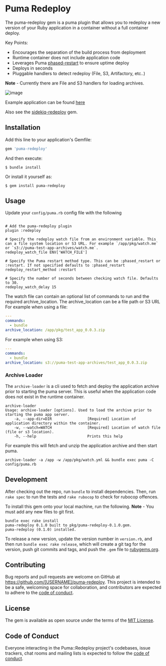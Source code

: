 # Puma Redeploy

The puma-redeploy gem is a puma plugin that allows you to redeploy a new version of your Ruby application in a container without a full container deploy. 

Key Points:
* Encourages the separation of the build process from deployment
* Runtime container does not include application code
* Leverages Puma [phased-restart](https://github.com/puma/puma/blob/master/docs/restart.md#phased-restart) to ensure uptime deploy
* Deploys in seconds
* Pluggable handlers to detect redeploy (File, S3, Artifactory, etc..)

**Note** - Currently there are File and S3 handlers for loading archives.

![image](https://user-images.githubusercontent.com/121275/219976698-80575b17-17b7-4861-8c10-675f3f615e25.png)


Example application can be found [here](https://github.com/tbeauvais/puma-redeploy-test-app)

Also see the [sidekiq-redeploy](https://github.com/tbeauvais/sidekiq-redeploy) gem.

## Installation

Add this line to your application's Gemfile:

```ruby
gem 'puma-redeploy'
```

And then execute:

    $ bundle install

Or install it yourself as:

    $ gem install puma-redeploy

## Usage

Update your `config/puma.rb` config file with the following
```

# Add the puma-redeploy plugin
plugin :redeploy

# Specify the redeploy watch file from an environment variable. This can a file system location or S3 URL. For example `/app/pkg/watch.me` or `s3://puma-test-app-archives/watch.me`.
redeploy_watch_file ENV['WATCH_FILE']

# Specify the Puma restart method type. This can be :phased_restart or :restart. If not specified defaults to :phased_restart
redeploy_restart_method :restart

# Specify the number of seconds between checking watch file. Defaults to 30.
redeploy_watch_delay 15

```

The watch file can contain an optional list of commands to run and the required archive_location. The archive_location can be a file path or S3 URL
For example when using a file:
```yaml
---
commands:
  - bundle 
archive_location: /app/pkg/test_app_0.0.3.zip
```

For example when using S3:
```yaml
---
commands:
  - bundle 
archive_location: s3://puma-test-app-archives/test_app_0.0.3.zip
```


### Archive Loader
The `archive-loader` is a cli used to fetch and deploy the application archive prior to starting the puma server. This is useful when the application code does not exist in the runtime container.

```shell
archive-loader
Usage: archive-loader [options]. Used to load the archive prior to starting the puma app server.
    -a, --app-dir=DIR                [Required] Location of application directory within the container.
    -w, --watch=WATCH                [Required] Location of watch file (file or s3 location).
    -h, --help                       Prints this help
```

For example this will fetch and unzip the application archive and then start puma.
```shell
archive-loader -a /app -w /app/pkg/watch.yml && bundle exec puma -C config/puma.rb
```


## Development

After checking out the repo, run `bundle` to install dependencies. Then, run `rake spec` to run the tests and `rake rubocop` to check for rubocop offences. 

To install this gem onto your local machine, run the following. **Note** - You must add any new files to git first.

```text
bundle exec rake install
puma-redeploy 0.1.0 built to pkg/puma-redeploy-0.1.0.gem.
puma-redeploy (0.1.0) installed.
```

To release a new version, update the version number in `version.rb`, and then run `bundle exec rake release`, which will create a git tag for the version, push git commits and tags, and push the `.gem` file to [rubygems.org](https://rubygems.org).

## Contributing

Bug reports and pull requests are welcome on GitHub at https://github.com/[USERNAME]/puma-redeploy. This project is intended to be a safe, welcoming space for collaboration, and contributors are expected to adhere to the [code of conduct](https://github.com/[USERNAME]/puma-redeploy/blob/master/CODE_OF_CONDUCT.md).


## License

The gem is available as open source under the terms of the [MIT License](https://opensource.org/licenses/MIT).

## Code of Conduct

Everyone interacting in the Puma::Redeploy project's codebases, issue trackers, chat rooms and mailing lists is expected to follow the [code of conduct](https://github.com/[USERNAME]/puma-redeploy/blob/master/CODE_OF_CONDUCT.md).
